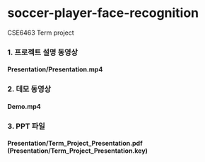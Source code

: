 # soccer-player-face-recognition
CSE6463 Term project

### 1. 프로젝트 설명 동영상
#### Presentation/Presentation.mp4
### 2. 데모 동영상
#### Demo.mp4
### 3. PPT 파일
#### Presentation/Term_Project_Presentation.pdf (Presentation/Term_Project_Presentation.key)
